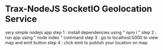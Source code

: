# Trax-NodeJS SocketIO Geolocation Service 
very simple nodejs app 
step 1 : install dependencies using " npm i "
step 2 : run app using " node index " command
step 3 : go to localhost:5000 to view map and emit button 
step 4 : click emit to publish your location on map
